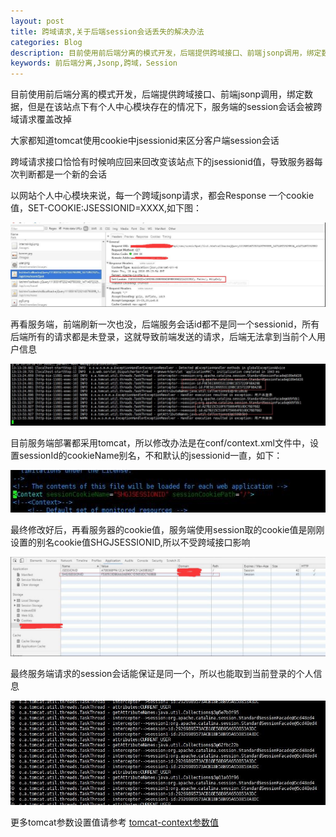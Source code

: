 ```yaml
---
layout: post
title: 跨域请求,关于后端session会话丢失的解决办法
categories: Blog
description: 目前使用前后端分离的模式开发，后端提供跨域接口、前端jsonp调用，绑定数据，但是在该站点下有个人中心模块存在的情况下，服务端的session会话会被跨域请求覆盖改掉
keywords: 前后端分离,Jsonp,跨域，Session
---
```


目前使用前后端分离的模式开发，后端提供跨域接口、前端jsonp调用，绑定数据，但是在该站点下有个人中心模块存在的情况下，服务端的session会话会被跨域请求覆盖改掉

大家都知道tomcat使用cookie中jsessionid来区分客户端session会话

跨域请求接口恰恰有时候响应回来回改变该站点下的jsessionid值，导致服务器每次判断都是一个新的会话

以网站个人中心模块来说，每一个跨域jsonp请求，都会Response 一个cookie值，SET-COOKIE:JSESSIONID=XXXX,如下图：

![img](/images/blog/back-session-jsonp/613480-20161126132206971-116447523.jpg)

再看服务端，前端刷新一次也没，后端服务会话id都不是同一个sessionid，所有后端所有的请求都是未登录，这就导致前端发送的请求，后端无法拿到当前个人用户信息

![img](/images/blog/back-session-jsonp/613480-20161126132215659-1584803997.jpg) 

目前服务端部署都采用tomcat，所以修改办法是在conf/context.xml文件中，设置sessionId的cookieName别名，不和默认的jsessionid一直，如下：

![img](/images/blog/back-session-jsonp/613480-20161126132227534-436863016.jpg)

最终修改好后，再看服务器的cookie值，服务端使用session取的cookie值是刚刚设置的别名cookie值SHGJSESSIONID,所以不受跨域接口影响

![img](/images/blog/back-session-jsonp/613480-20161126132237190-1256360380.jpg)

最终服务端请求的session会话能保证是同一个，所以也能取到当前登录的个人信息

 ![img](/images/blog/back-session-jsonp/613480-20161126132245768-165100936.jpg)

更多tomcat参数设置值请参考  [tomcat-context参数值](http://tomcat.apache.org/tomcat-7.0-doc/config/context.html#Defining_a_context)